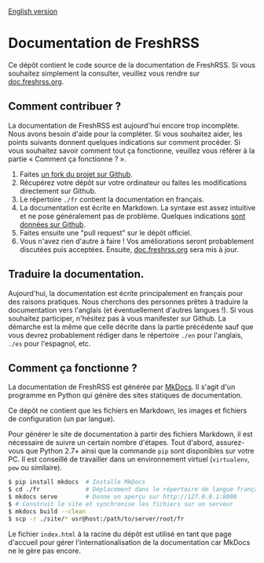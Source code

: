 [English version](README.md)

# Documentation de FreshRSS

Ce dépôt contient le code source de la documentation de FreshRSS. Si vous souhaitez simplement la consulter, veuillez vous rendre sur [doc.freshrss.org](http://doc.freshrss.org).

## Comment contribuer ?

La documentation de FreshRSS est aujourd'hui encore trop incomplète. Nous avons besoin d'aide pour la compléter. Si vous souhaitez aider, les points suivants donnent quelques indications sur comment procéder. Si vous souhaitez savoir comment tout ça fonctionne, veuillez vous référer à la partie « Comment ça fonctionne ? ».

1. Faites [un fork du projet sur Github](https://github.com/FreshRSS/documentation).
2. Récupérez votre dépôt sur votre ordinateur ou faites les modifications directement sur Github.
3. Le répertoire  ```./fr``` contient la documentation en français.
4. La documentation est écrite en Markdown. La syntaxe est assez intuitive et ne pose généralement pas de problème. Quelques indications [sont données sur Github](https://guides.github.com/features/mastering-markdown/).
5. Faites ensuite une "pull request" sur le dépôt officiel.
6. Vous n'avez rien d'autre à faire ! Vos améliorations seront probablement discutées puis acceptées. Ensuite, [doc.freshrss.org](http://doc.freshrss.org) sera mis à jour.

## Traduire la documentation.

Aujourd'hui, la documentation est écrite principalement en français pour des raisons pratiques. Nous cherchons des personnes prêtes à traduire la documentation vers l'anglais (et éventuellement d'autres langues !). Si vous souhaitez participer, n'hésitez pas à vous manifester sur Github. La démarche est la même que celle décrite dans la partie précédente sauf que vous devrez probablement rédiger dans le répertoire ```./en``` pour l'anglais, ```./es``` pour l'espagnol, etc.

## Comment ça fonctionne ?

La documentation de FreshRSS est générée par [MkDocs](http://www.mkdocs.org/). Il s'agit d'un programme en Python qui génère des sites statiques de documentation.

Ce dépôt ne contient que les fichiers en Markdown, les images et fichiers de configuration (un par langue).

Pour générer le site de documentation à partir des fichiers Markdown, il est nécessaire de suivre un certain nombre d'étapes. Tout d'abord, assurez-vous que Python 2.7+ ainsi que la commande `pip` sont disponibles sur votre PC. Il est conseillé de travailler dans un environnement virtuel (`virtualenv`, `pew` ou similaire).

```bash
$ pip install mkdocs  # Installe MkDocs
$ cd ./fr             # Déplacement dans le répertoire de langue française
$ mkdocs serve        # Donne un aperçu sur http://127.0.0.1:8000
$ # Construit le site et synchronise les fichiers sur un serveur
$ mkdocs build --clean
$ scp -r ./site/* usr@host:/path/to/server/root/fr
```

Le fichier `index.html` à la racine du dépôt est utilisé en tant que page d'accueil pour gérer l'internationalisation de la documentation car MkDocs ne le gère pas encore.
